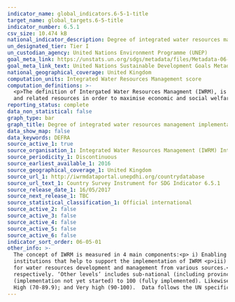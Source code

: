 ```yaml
---
indicator_name: global_indicators.6-5-1-title
target_name: global_targets.6-5-title
indicator_number: 6.5.1
csv_size: 10.474 kB
national_indicator_description: Degree of integrated water resources management implementation, measured from 0 (implementation not yet started) to 100 (fully implemented).
un_designated_tier: Tier I
un_custodian_agency: United Nations Environment Programme (UNEP)
goal_meta_link: https://unstats.un.org/sdgs/metadata/files/Metadata-06-05-01.pdf 
goal_meta_link_text: United Nations Sustainable Development Goals Metadata (PDF 410 KB)
national_geographical_coverage: United Kingdom
computation_units: Integrated Water Resources Management score
computation_definitions: >-
  <p>The definition of Intergated Water Resources Managment (IWRM), is based on an internationally agreed definition, and is universally applicable. IWRM was officially established in 1992 and is defined as “a process which promotes the coordinated development and management of water, land
  and related resources in order to maximise economic and social welfare in an equitable manner without compromising the sustainability of vital ecosystems”.
reporting_status: complete
data_non_statistical: false
graph_type: bar
graph_title: Degree of integrated water resources management implementation
data_show_map: false
data_keywords: DEFRA
source_active_1: true
source_organisation_1: Integrated Water Resources Management (IWRM) International
source_periodicity_1: Discontinuous
source_earliest_available_1: 2016
source_geographical_coverage_1: United Kingdom
source_url_1: http://iwrmdataportal.unepdhi.org/countrydatabase 
source_url_text_1: Country Survey Instrument for SDG Indicator 6.5.1
source_release_date_1: 16/05/2017
source_next_release_1: TBC
source_statistical_classification_1: Official international
source_active_2: false
source_active_3: false
source_active_4: false
source_active_5: false
source_active_6: false
indicator_sort_order: 06-05-01
other_info: >-
  The concept of IWRM is measured in 4 main components:<p> i) Enabling environment - this includes the policies, laws, plans and strategies which create the ‘enabling environment’ for IWRM<p> ii) Institutions - includes the range and roles of political, social, economic and administrative
  institutions that help to support the implementation of IWRM <p>iii) Management Instruments - The tools and activities that enable decision-makers and users to make rational and informed choices between alternative actions<p>iv) Financing - Budgeting and financing made available and used
  for water resources development and management from various sources.<p>The indicator is based on a national survey structured around these four main components (UNEP 2016). Each component is also split into two parts; questions concerning the ‘National level’ and ‘Other levels’
  respectively. ‘Other levels’ includes sub-national (including provinces/states for federated countries), basin level, and the transboundary level as appropriate. These two parts address the wording of Target 6.5, ‘implement [IWRM] at all levels …’. <p>IWRM is measured from, 0
  (implementation not yet started) to 100 (fully implemented). Likewise, indicator resullts can be categorized in a similar way to the survey questions to further aid interpretation; Degree of implementation = Very low (0-9.9); Low (10-29.9); Medium-low (30-49.9); Medium-high (50-69.9);
  High (70-89.9); and Very high (90-100).  Data follows the UN specification for this indicator. This indicator has been identified in collaboration with topic experts.
---
```


